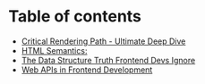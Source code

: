 # Table of contents

* [Critical Rendering Path - Ultimate Deep Dive](README.md)
* [HTML Semantics:](html-semantics.md)
* [The Data Structure Truth Frontend Devs Ignore](the-data-structure-truth-frontend-devs-ignore.md)
* [Web APIs in Frontend Development](web-apis-in-frontend-development.md)
